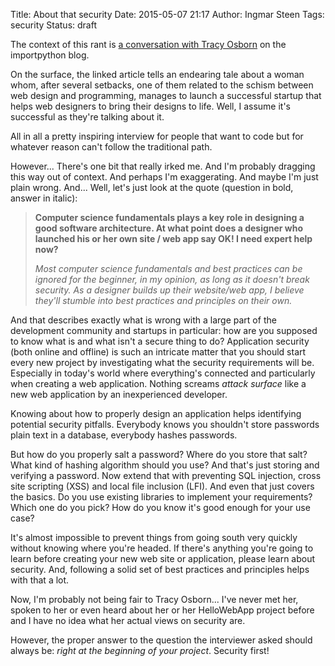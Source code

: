 Title: About that security
Date: 2015-05-07 21:17
Author: Ingmar Steen
Tags: security
Status: draft

The context of this rant is [a conversation with Tracy Osborn](http://importpython.com/blog/post/conversation-tracy-osborn-author-hellowebapp) on the importpython blog.

On the surface, the linked article tells an endearing tale about a woman whom, after several setbacks, one of them related to the schism between web design and programming, manages to launch a successful startup that helps web designers to bring their designs to life. Well, I assume it's successful as they're talking about it. 

All in all a pretty inspiring interview for people that want to code but for whatever reason can't follow the traditional path.

However... There's one bit that really irked me. And I'm probably dragging this way out of context. And perhaps I'm exaggerating. And maybe I'm just plain wrong. And... Well, let's just look at the quote (question in bold, answer in italic):

> **Computer science fundamentals plays a key role in designing a good software architecture. At what point does a designer who launched his or her own site / web app say OK! I need expert help now?**
>
> *Most computer science fundamentals and best practices can be ignored for the beginner, in my opinion, as long as it doesn't break security. As a designer builds up their website/web app, I believe they'll stumble into best practices and principles on their own.*

And that describes exactly what is wrong with a large part of the development community and startups in particular: how are you supposed to know what is and what isn't a secure thing to do? Application security (both online and offline) is such an intricate matter that you should start every new project by investigating what the security requirements will be. Especially in today's world where everything's connected and particularly when creating a web application. Nothing screams *attack surface* like a new web application by an inexperienced developer.

Knowing about how to properly design an application helps identifying potential security pitfalls. Everybody knows you shouldn't store passwords plain text in a database, everybody hashes passwords.

But how do you properly salt a password? Where do you store that salt? What kind of hashing algorithm should you use? And that's just storing and verifying a password. Now extend that with preventing SQL injection, cross site scripting (XSS) and local file inclusion (LFI). And even that just covers the basics. Do you use existing libraries to implement your requirements? Which one do you pick? How do you know it's good enough for your use case?

It's almost impossible to prevent things from going south very quickly without knowing where you're headed. If there's anything you're going to learn before creating your new web site or application, please learn about security. And, following a solid set of best practices and principles helps with that a lot.

Now, I'm probably not being fair to Tracy Osborn... I've never met her,  spoken to her or even heard about her or her HelloWebApp project before and I have no idea what her actual views on security are.

However, the proper answer to the question the interviewer asked should always be: *right at the beginning of your project*. Security first! 
